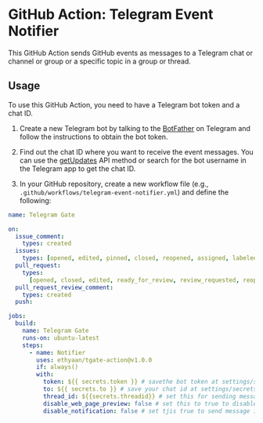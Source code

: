 # GitHub Action: Telegram Event Notifier

This GitHub Action sends GitHub events as messages to a Telegram chat or channel or group or a specific topic in a group or thread.

## Usage

To use this GitHub Action, you need to have a Telegram bot token and a chat ID.

1. Create a new Telegram bot by talking to the [BotFather](https://t.me/BotFather) on Telegram and follow the instructions to obtain the bot token.

2. Find out the chat ID where you want to receive the event messages. You can use the [getUpdates](https://core.telegram.org/bots/api#getupdates) API method or search for the bot username in the Telegram app to get the chat ID.

3. In your GitHub repository, create a new workflow file (e.g., `.github/workflows/telegram-event-notifier.yml`) and define the following:

```yaml
name: Telegram Gate

on:
  issue_comment:
    types: created
  issues:
    types: [opened, edited, pinned, closed, reopened, assigned, labeled]
  pull_request:
    types:
      [opened, closed, edited, ready_for_review, review_requested, reopened]
  pull_request_review_comment:
    types: created
  push:

jobs:
  build:
    name: Telegram Gate
    runs-on: ubuntu-latest
    steps:
      - name: Notifier
        uses: ethyaan/tgate-action@v1.0.0
        if: always()
        with:
          token: ${{ secrets.token }} # savethe bot token at settings/secrets with name: token
          to: ${{ secrets.to }} # save your chat id at settings/secrets with name: chat
          thread_id: ${{secrets.threadid}} # set this for sending message in thread or group topic
          disable_web_page_preview: false # set this to true to disable link previw in telegram
          disable_notification: false # set tjis true to send message in silet mode
```
